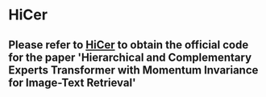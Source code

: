 # HiCer
## Please refer to [HiCer](https://github.com/zhangy0822/HiCer) to obtain the official code for the paper 'Hierarchical and Complementary Experts Transformer with Momentum Invariance for Image-Text Retrieval'


